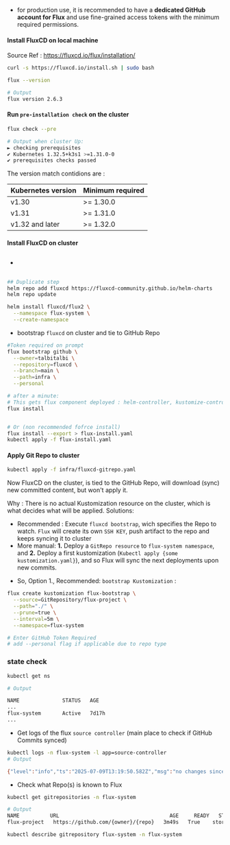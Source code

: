 - for production use, it is recommended to have a **dedicated GitHub account for Flux** and use fine-grained access tokens with the minimum required permissions.

#### Install FluxCD on local machine

Source Ref : https://fluxcd.io/flux/installation/

```bash
curl -s https://fluxcd.io/install.sh | sudo bash

flux --version

# Output
flux version 2.6.3
```

#### Run `pre-installation check` on the cluster

```bash
flux check --pre

# Output when cluster Up:
► checking prerequisites
✔ Kubernetes 1.32.5+k3s1 >=1.31.0-0
✔ prerequisites checks passed
```
The version match contidions are :

|Kubernetes version	| Minimum required|
|-------------------|-----------------|
|v1.30	            | >= 1.30.0       |
|v1.31	            | >= 1.31.0       |
|v1.32 and later	  | >= 1.32.0       |

#### Install FluxCD on cluster

- ##
```bash
## Duplicate step
helm repo add fluxcd https://fluxcd-community.github.io/helm-charts
helm repo update

helm install fluxcd/flux2 \
  --namespace flux-system \
  --create-namespace
```

- bootstrap `fluxcd` on cluster and tie to GitHub Repo
```bash
#Token required on prompt
flux bootstrap github \
  --owner=talbitalbi \
  --repository=fluxcd \
  --branch=main \
  --path=infra \
  --personal

# after a minute:
# This gets flux component deployed : helm-controller, kustomize-controller, notification-controller, source-controller)
flux install


# Or (non recommended fofrce install)
flux install --export > flux-install.yaml
kubectl apply -f flux-install.yaml

```

#### Apply Git Repo to cluster

```bash
kubectl apply -f infra/fluxcd-gitrepo.yaml
```

Now FluxCD on the cluster, is tied to the GitHub Repo, will download (sync) new committed content, but won't apply it.

Why : There is no actual Kustomization resource on the cluster, which is what decides what will be applied. Solutions:
  - Recommended : Execute `fluxcd bootstrap`, wich specifies the Repo to watch. `Flux` will create its own `SSH KEY`, push artifact to the repo and keeps syncing it to cluster 
  - More manual: **1.** Deploy a `GitRepo resource` to `flux-system namespace`, and **2.** Deploy a first kustomization (`Kubectl apply {some kustomization.yaml}`), and so Flux will sync the next deployments upon new commits.

* So, Option 1., Recommended: `bootstrap Kustomization` :
```bash
flux create kustomization flux-bootstrap \
  --source=GitRepository/flux-project \
  --path="./" \
  --prune=true \
  --interval=5m \
  --namespace=flux-system

# Enter GitHub Token Required
# add --personal flag if applicable due to repo type
```

### state check

```bash
kubectl get ns

# Output

NAME              STATUS   AGE
...
flux-system       Active   7d17h
...
```

- Get logs of the flux `source controller` (main place to check if GitHub Commits synced)
```bash
kubectl logs -n flux-system -l app=source-controller
# Output

{"level":"info","ts":"2025-07-09T13:19:50.582Z","msg":"no changes since last reconcilation: observed revision 'main@sha1:3ef3090ec6cf0c3f21707de1fe877d165f9aad9d'","controller":"gitrepository","controllerGroup":"source.toolkit.fluxcd.io","controllerKind":"GitRepository","GitRepository":{"name":"flux-system","namespace":"flux-system"},"namespace":"flux-system","name":"flux-system","reconcileID":"117ecf36-e964-424f-a9f6-173f23844721"}
```

- Check what Repo(s) is known to Flux
```bash
kubectl get gitrepositories -n flux-system

# Output
NAME          URL                                    AGE     READY   STATUS
flux-project   https://github.com/{owner}/{repo}   3m49s   True    stored artifact for revision 'main@sha1:e6ff3d65a41cc0e7b0a9f264878154e5a271df9b'
```

```bash
kubectl describe gitrepository flux-system -n flux-system
```

